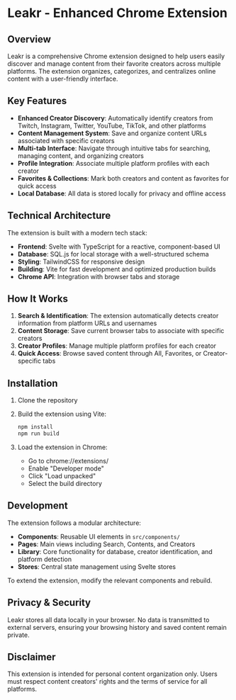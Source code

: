 # Leakr - Enhanced Chrome Extension

## Overview

Leakr is a comprehensive Chrome extension designed to help users easily discover and manage content from their favorite creators across multiple platforms. The extension organizes, categorizes, and centralizes online content with a user-friendly interface.

## Key Features

- **Enhanced Creator Discovery**: Automatically identify creators from Twitch, Instagram, Twitter, YouTube, TikTok, and other platforms
- **Content Management System**: Save and organize content URLs associated with specific creators
- **Multi-tab Interface**: Navigate through intuitive tabs for searching, managing content, and organizing creators
- **Profile Integration**: Associate multiple platform profiles with each creator
- **Favorites & Collections**: Mark both creators and content as favorites for quick access
- **Local Database**: All data is stored locally for privacy and offline access

## Technical Architecture

The extension is built with a modern tech stack:

- **Frontend**: Svelte with TypeScript for a reactive, component-based UI
- **Database**: SQL.js for local storage with a well-structured schema
- **Styling**: TailwindCSS for responsive design
- **Building**: Vite for fast development and optimized production builds
- **Chrome API**: Integration with browser tabs and storage

## How It Works

1. **Search & Identification**: The extension automatically detects creator information from platform URLs and usernames
2. **Content Storage**: Save current browser tabs to associate with specific creators
3. **Creator Profiles**: Manage multiple platform profiles for each creator
4. **Quick Access**: Browse saved content through All, Favorites, or Creator-specific tabs

## Installation

1. Clone the repository
2. Build the extension using Vite:

   ```bash
   npm install
   npm run build
   ```

3. Load the extension in Chrome:
   - Go to chrome://extensions/
   - Enable "Developer mode"
   - Click "Load unpacked"
   - Select the build directory

## Development

The extension follows a modular architecture:

- **Components**: Reusable UI elements in `src/components/`
- **Pages**: Main views including Search, Contents, and Creators
- **Library**: Core functionality for database, creator identification, and platform detection
- **Stores**: Central state management using Svelte stores

To extend the extension, modify the relevant components and rebuild.

## Privacy & Security

Leakr stores all data locally in your browser. No data is transmitted to external servers, ensuring your browsing history and saved content remain private.

## Disclaimer

This extension is intended for personal content organization only. Users must respect content creators' rights and the terms of service for all platforms.
